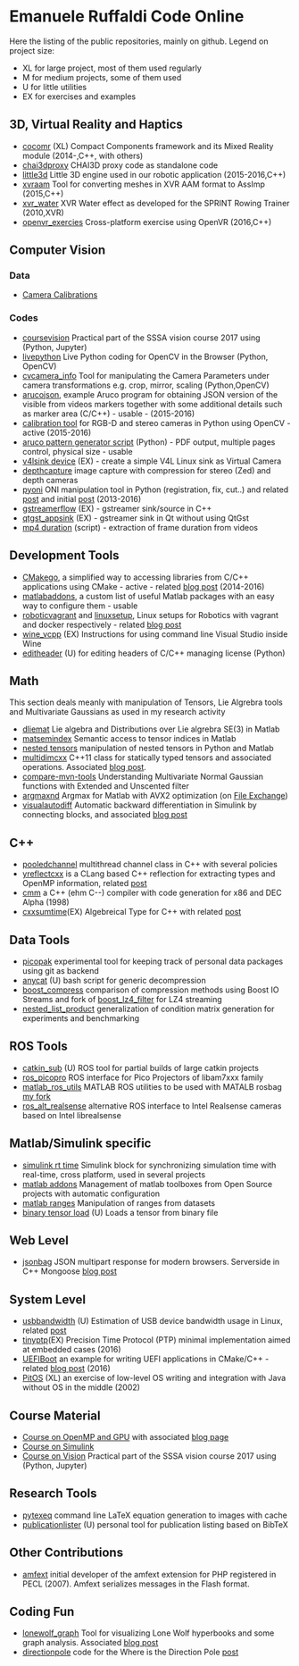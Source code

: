 
# Emanuele Ruffaldi Code Online
Here the listing of the public repositories, mainly on github. Legend on project size:
* XL for large project, most of them used regularly
* M for medium projects, some of them used
* U for little utilities
* EX for exercises and examples

## 3D,  Virtual Reality and Haptics
* [cocomr](https://github.com/cocomr) (XL) Compact Components framework and its Mixed Reality module (2014-,C++, with others)
* [chai3dproxy](https://github.com/eruffaldi/chai3dproxy) CHAI3D proxy code as standalone code
* [little3d](https://github.com/eruffaldi/little3d) Little 3D engine used in our robotic application (2015-2016,C++)
* [xvraam](https://github.com/eruffaldi/xvraamcpp) Tool for converting meshes in XVR AAM format to AssImp (2015,C++)
* [xvr_water](https://github.com/eruffaldi/xvr_water) XVR Water effect as developed for the SPRINT Rowing Trainer (2010,XVR)
* [openvr_exercies](https://github.com/eruffaldi/openvr_exercises) Cross-platform exercise using OpenVR (2016,C++)
  
## Computer Vision
### Data
* [Camera Calibrations](https://docs.google.com/document/d/1VHPz26lHr9J598dTvpFELeroz3kTZHS7gS81SA1KwBs/edit#)
### Codes
* [coursevision](https://github.com/eruffaldi/coursevision2017) Practical part of the SSSA vision course 2017 using (Python, Jupyter)
* [livepython](https://github.com/eruffaldi/livepython) Live Python coding for OpenCV in the Browser (Python, OpenCV)
* [cvcamera_info](https://github.com/eruffaldi/cvcamera_info) Tool for manipulating the Camera Parameters under camera transformations e.g. crop, mirror, scaling (Python,OpenCV)
* [arucojson](https://github.com/eruffaldi/arucojson),  example Aruco program for obtaining JSON version of the visible from videos markers together with some additional details such as marker area (C/C++) - usable - (2015-2016)
* [calibration tool](https://github.com/eruffaldi/stereocalib) for RGB-D and stereo cameras in Python using OpenCV - active (2015-2016)
* [aruco pattern generator script](https://gist.github.com/eruffaldi/1e95c5fef80c0feda105) (Python) - PDF output, multiple pages control, physical size - usable
* [v4lsink device](https://github.com/eruffaldi/v4l2loopback_cpp) (EX) - create a simple V4L Linux sink as Virtual Camera
* [depthcapture](https://github.com/eruffaldi/depthcapture) image capture with compression for stereo (Zed) and depth cameras
* [pyoni](https://github.com/eruffaldi/pyoni) ONI manipulation tool in Python (registration, fix, cut..) and related [post](http://teslacore.blogspot.it/2015/09/swissknife-tool-for-oni-files.html) and initial [post](http://teslacore.blogspot.it/2013/11/recovering-truncated-openni-oni-files.html) (2013-2016)
* [gstreamerflow](https://github.com/eruffaldi/gstreamerflow) (EX) - gstreamer sink/source in C++
* [qtgst_appsink](https://github.com/eruffaldi/qtgst_appsink) (EX) - gstreamer sink in Qt without using QtGst
* [mp4 duration](https://github.com/eruffaldi/mp4-quicktime) (script) - extraction of frame duration from videos 

## Development Tools

* [CMakego](https://github.com/eruffaldi/cmakego), a simplified way to accessing libraries from C/C++ applications using CMake - active - related [blog post](http://teslacore.blogspot.it/2014/08/simpler-access-to-external-libraries-in.html) (2014-2016)
* [matlabaddons](https://github.com/eruffaldi/matlabaddons), a custom list of useful Matlab packages with an easy way to configure them - usable 
* [roboticvagrant](https://github.com/eruffaldi/roboticvagrant) and [linuxsetup](https://github.com/eruffaldi/linuxsetup), Linux setups for Robotics with vagrant and docker respectively - related [blog post](http://teslacore.blogspot.it/2015/01/packaging-your-robotic-vm-with-vagrant.html)
* [wine_vcpp](https://github.com/eruffaldi/wine_vcpp) (EX) Instructions for using command line Visual Studio inside Wine
* [editheader](https://gist.github.com/eruffaldi/51513cb4d656c797b129) (U) for editing headers of C/C++ managing license (Python)

## Math
This section deals meanly with manipulation of Tensors, Lie Algrebra tools and Multivariate Gaussians as used in my research activity
* [dliemat](https://github.com/eruffaldi/dliemat) Lie algebra and Distributions over Lie algrebra SE(3) in Matlab
* [matsemindex](https://github.com/eruffaldi/matsemindex) Semantic access to tensor indices in Matlab
* [nested tensors](https://github.com/eruffaldi/https://github.com/eruffaldi/nested-tensors) manipulation of nested tensors in Python and Matlab
* [multidimcxx](https://github.com/eruffaldi/multidimcxx) C++11 class for statically typed tensors and associated operations. Associated [blog post](http://teslacore.blogspot.it/2015/07/compile-time-c-multidimensional-arrays.html).
* [compare-mvn-tools](https://github.com/eruffaldi/compare-mvn-transform) Understanding Multivariate Normal Gaussian functions with Extended and Unscented filter
* [argmaxnd](https://github.com/eruffaldi/mat_argmax_nd) Argmax for Matlab with AVX2 optimization (on [File Exchange](https://it.mathworks.com/matlabcentral/fileexchange/63984-argmax-for-tensors-with-custom-type-index-and-avx2-optimization--mex-))
* [visualautodiff](https://github.com/eruffaldi/visualautodiff) Automatic backward differentiation in Simulink by connecting blocks, and associated [blog post](http://teslacore.blogspot.it/2016/09/visual-reverse-autodifferentiation-in.html)

## C++

* [pooledchannel](https://github.com/eruffaldi/pooledchannel) multithread channel class in C++ with several policies
* [yreflectcxx](https://github.com/eruffaldi/yreflectcxx) is a CLang based C++ reflection for extracting types and OpenMP information, related [post](http://teslacore.blogspot.it/2016/01/yet-another-clang-reflector-for-data.html)
* [cmm](https://github.com/eruffaldi/cmm) a C++ (ehm C--) compiler with code generation for x86 and DEC Alpha (1998)
* [cxxsumtime](https://github.com/eruffaldi/cxxsumtype)(EX) Algebreical Type for C++ with related [post](http://teslacore.blogspot.com/2014/06/c11-from-optional-to-sum-types.html)

## Data Tools

* [picopak](https://github.com/eruffaldi/picopak) experimental tool for keeping track of personal data packages using git as backend
* [anycat](https://gist.github.com/eruffaldi/a1026de3455caef8aad01c10f1ed1d8e) (U) bash script for generic decompression
* [boost_compress](https://github.com/eruffaldi/boost_compress) comparison of compression methods using Boost IO Streams and fork of [boost_lz4_filter](https://github.com/eruffaldi/boost_lz4_filter) for LZ4 streaming
* [nested_list_product](https://github.com/eruffaldi/nested_list_product) generalization of condition matrix generation for experiments and benchmarking
  
## ROS Tools
* [catkin_sub](https://github.com/eruffaldi/catkin_sub) (U) ROS tool for partial builds of large catkin projects
* [ros_picopro](https://github.com/eruffaldi/ros_picopro) ROS interface for Pico Projectors of libam7xxx family
* [matlab_ros_utils](https://github.com/eruffaldi/matlab_ros_utils) MATLAB ROS utilities to be used with MATALB rosbag [my fork](https://github.com/eruffaldi/matlab_rosbag)
* [ros_alt_realsense](https://github.com/eruffaldi/ros_alt_realsense) alternative ROS interface to Intel Realsense cameras based on Intel librealsense

## Matlab/Simulink specific

* [simulink rt time](https://github.com/eruffaldi/simsynctime) Simulink block for synchronizing simulation time with real-time, cross platform, used in several projects
* [matlab addons](https://github.com/eruffaldi/matlabaddons) Management of matlab toolboxes from Open Source projects with automatic configuration
* [matlab ranges](https://github.com/eruffaldi/matranges) Manipulation of ranges from datasets
* [binary tensor load](https://gist.github.com/eruffaldi/6719169197240722c039aedfb50f018b) (U) Loads a tensor from binary file

## Web Level

* [jsonbag](https://github.com/eruffaldi/jsonbag) JSON multipart response for modern browsers. Serverside in C++ Mongoose [blog post](http://teslacore.blogspot.it/2017/04/json-bag-binary-multipart-json-response.html)

## System Level
* [usbbandwidth](https://gist.github.com/eruffaldi/e84d2a0b1990c258cd22a3c20f5b80a6) (U)  Estimation of USB device bandwidth usage in Linux, related [post](http://teslacore.blogspot.com/2016/09/bandwidth-usage-for-usb-cameras-zed.html)
* [tinyptp](https://github.com/eruffaldi/tinyptp)(EX) Precision Time Protocol (PTP) minimal implementation aimed at embedded cases (2016)
* [UEFIBoot](https://github.com/eruffaldi/uefiboot) an example for writing UEFI applications in CMake/C++ - related [blog post](http://teslacore.blogspot.com/2016/02/starting-with-uefi-with-cmake-and.html) (2016)
* [PitOS](https://github.com/eruffaldi/pitos) (XL) an exercise of low-level OS writing and integration with Java without OS in the middle (2002)

## Course Material
* [Course on OpenMP and GPU](https://github.com/eruffaldi/course_openmpgpu) with associated [blog page](http://teslacore.blogspot.it/2016/04/short-lectures-on-openmp-and-cuda.html)
* [Course on Simulink](https://github.com/eruffaldi/course_simulink) 
* [Course on Vision](https://github.com/eruffaldi/coursevision2017) Practical part of the SSSA vision course 2017 using (Python, Jupyter)

## Research Tools
* [pytexeq](https://github.com/eruffaldi/pytexeq) command line LaTeX equation generation to images with cache
* [publicationlister](https://github.com/eruffaldi/publicationlister) (U) personal tool for publication listing based on BibTeX

## Other Contributions
* [amfext](pecl.php.net/package/amfext) initial developer of the amfext extension for PHP registered in PECL (2007). Amfext serializes messages in the Flash format.

## Coding Fun
* [lonewolf_graph](https://github.com/eruffaldi/lonewolf_graph) Tool for visualizing Lone Wolf hyperbooks and some graph analysis. Associated [blog post](http://teslacore.blogspot.it/2016/12/lone-wolf-story-graph.html)
* [directionpole](https://github.com/eruffaldi/directionpole) code for the Where is the Direction Pole [post](http://teslacore.blogspot.it/2014/12/where-is-my-direction-pole.html)

